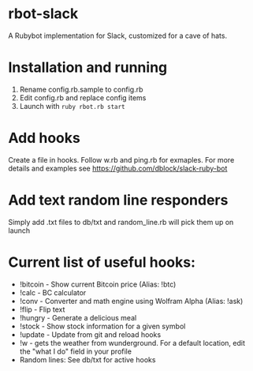# rbot-slack
A Rubybot implementation for Slack, customized for a cave of hats.

# Installation and running
1. Rename config.rb.sample to config.rb
2. Edit config.rb and replace config items
3. Launch with `ruby rbot.rb start`

# Add hooks
Create a file in hooks.  Follow w.rb and ping.rb for exmaples.  For more details and examples see https://github.com/dblock/slack-ruby-bot

# Add text random line responders
Simply add .txt files to db/txt and random_line.rb will pick them up on launch

# Current list of useful hooks:
* !bitcoin - Show current Bitcoin price (Alias: !btc)
* !calc - BC calculator
* !conv - Converter and math engine using Wolfram Alpha (Alias: !ask)
* !flip - Flip text
* !hungry - Generate a delicious meal
* !stock - Show stock information for a given symbol
* !update - Update from git and reload hooks
* !w - gets the weather from wunderground.  For a default location, edit the "what I do" field in your profile
* Random lines: See db/txt for active hooks
